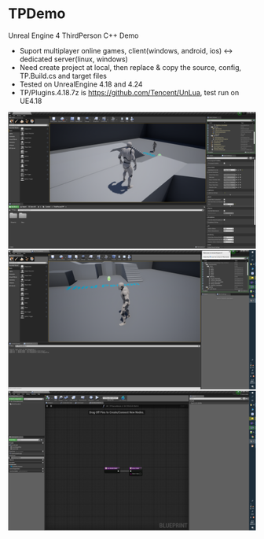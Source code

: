 # TPDemo
Unreal Engine 4 ThirdPerson C++ Demo

- Suport multiplayer online games, client(windows, android, ios) <-> dedicated server(linux, windows)
- Need create project at local, then replace & copy the source, config, TP.Build.cs and target files
- Tested on UnrealEngine 4.18 and 4.24
- TP/Plugins.4.18.7z is https://github.com/Tencent/UnLua, test run on UE4.18

![image](https://github.com/Jeff-shen/TPDemo/blob/master/demo.png)
![image](https://github.com/Jeff-shen/TPDemo/blob/master/LuaGameMode.png)
![image](https://github.com/Jeff-shen/TPDemo/blob/master/LuaGameMode2.png)
